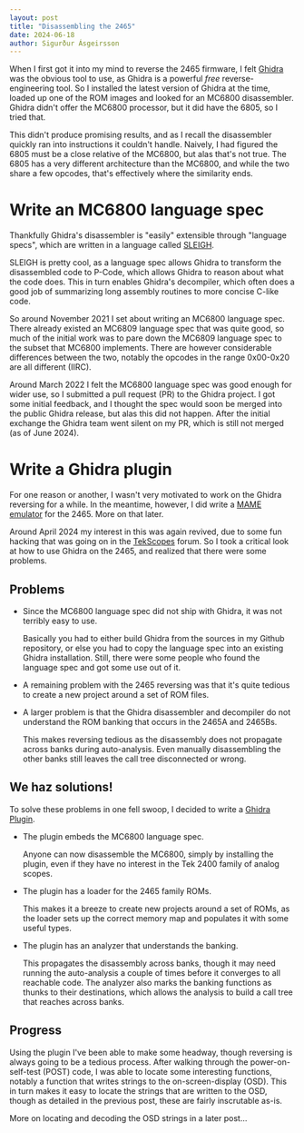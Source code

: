 ```yaml
---
layout: post
title: "Disassembling the 2465"
date: 2024-06-18
author: Sigurður Ásgeirsson
---
```


When I first got it into my mind to reverse the 2465 firmware, I felt 
[Ghidra](https://www.ghidra-sre.org/) was the obvious tool to use,
as Ghidra is a powerful *free* reverse-engineering tool.
So I installed the latest version of Ghidra at the time, loaded up one of the
ROM images and looked for an MC6800 disassembler.
Ghidra didn't offer the MC6800 processor, but it did have the 6805, so I tried
that.

This didn't produce promising results, and as I recall the disassembler quickly
ran into instructions it couldn't handle.
Naively, I had figured the 6805 must be a close relative of the MC6800, but alas
that's not true.
The 6805 has a very different architecture than the MC6800, and while the two share
a few opcodes, that's effectively where the similarity ends.

# Write an MC6800 language spec

Thankfully Ghidra's disassembler is "easily" extensible through "language specs",
which are written in a language called
[SLEIGH](https://fossies.org/linux/ghidra/GhidraDocs/languages/html/sleigh.html).

SLEIGH is pretty cool, as a language spec allows Ghidra to transform the
disassembled code to P-Code, which allows Ghidra to reason about what the code
does.
This in turn enables Ghidra's decompiler, which often does a good job of
summarizing long assembly routines to more concise C-like code.

So around November 2021 I set about writing an MC6800 language spec.
There already existed an MC6809 language spec that was quite good, so much of the
initial work was to pare down the MC6809 language spec to the subset that
MC6800 implements.
There are however considerable differences between the two, notably the opcodes
in the range 0x00-0x20 are all different (IIRC).

Around March 2022 I felt the MC6800 language spec was good enough for wider
use, so I submitted a pull request (PR) to the Ghidra project.
I got some initial feedback, and I thought the spec would soon be merged into
the public Ghidra release, but alas this did not happen.
After the initial exchange the Ghidra team went silent on my PR, which is still
not merged (as of June 2024).

# Write a Ghidra plugin

For one reason or another, I wasn't very motivated to work on the Ghidra reversing
for a while. In the meantime, however, I did write a
[MAME emulator](https://github.com/sigurasg/mame/tree/tek2465) for the 2465.
More on that later.

Around April 2024 my interest in this was again revived, due to some fun hacking
that was going on in the [TekScopes](https://groups.io/g/Tekscopes) forum.
So I took a critical look at how to use Ghidra on the 2465, and realized that there
were some problems.

## Problems 

* Since the MC6800 language spec did not ship with Ghidra, it was not terribly
  easy to use.

  Basically you had to either build Ghidra from the sources in my Github repository,
  or else you had to copy the language spec into an existing Ghidra installation.
  Still, there were some people who found the language spec and got some use out of it.

* A remaining problem with the 2465 reversing was that it's quite tedious to create a
  new project around a set of ROM files.

* A larger problem is that the Ghidra disassembler and decompiler do not understand
  the ROM banking that occurs in the 2465A and 2465Bs.

  This makes reversing tedious as the disassembly does not propagate across banks
  during auto-analysis.
  Even manually disassembling the other banks still leaves the call tree disconnected
  or wrong.

## We haz solutions!

To solve these problems in one fell swoop, I decided to write a
[Ghidra Plugin](https://github.com/sigurasg/GhidraTek2465).

* The plugin embeds the MC6800 language spec.

  Anyone can now disassemble the MC6800, simply by installing the plugin, even if they
  have no interest in the Tek 2400 family of analog scopes.

* The plugin has a loader for the 2465 family ROMs.

  This makes it a breeze to create new projects around a set of ROMs, as the loader sets
  up the correct memory map and populates it with some useful types.

* The plugin has an analyzer that understands the banking.

  This propagates the disassembly across banks, though it may need running the
  auto-analysis a couple of times before it converges to all reachable code.
  The analyzer also marks the banking functions as thunks to their destinations,
  which allows the analysis to build a call tree that reaches across banks. 

## Progress

Using the plugin I've been able to make some headway, though reversing is always
going to be a tedious process.
After walking through the power-on-self-test (POST) code, I was able to locate some
interesting functions, notably a function that writes strings to the
on-screen-display (OSD).
This in turn makes it easy to locate the strings that are written to the OSD, though
as detailed in the previous post, these are fairly inscrutable as-is.

More on locating and decoding the OSD strings in a later post...
